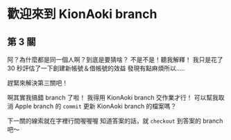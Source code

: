 #  歡迎來到 KionAoki branch

## 第 3 關

阿？為什麼都是同一個人啊？到底是要猜啥？
不是不是！聽我解釋！
我只是花了 30 秒評估了一下創建新帳號＆借帳號的效益
發現有點麻煩所以.....

趕緊來解決第三關吧！

啊其實我搞錯 branch 了啦！
我得用 KionAoki branch 交作業才行！
可以幫我取消 Apple branch 的 `commit` 更新 KionAoki branch 的檔案嗎？

下一關的線索就在字裡行間喔喔喔
知道答案的話，就 `checkout` 到答案的 branch 吧～
